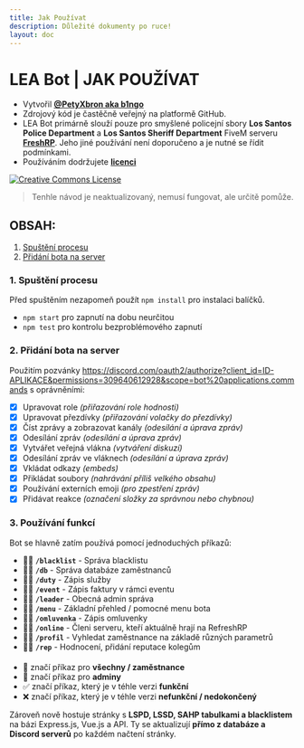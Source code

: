 ```yaml
---
title: Jak Používat
description: Důležité dokumenty po ruce!
layout: doc
---
```


# LEA Bot | JAK POUŽÍVAT
- Vytvořil **[@PetyXbron aka b1ngo](https://github.com/PetyXbron/)**
- Zdrojový kód je častěčně veřejný na platformě GitHub.
- LEA Bot primárně slouží pouze pro smyšlené policejní sbory **Los Santos Police Department** a **Los Santos Sheriff Department** FiveM serveru **[FreshRP](https://servers.fivem.net/servers/detail/994ldb)**. Jeho jiné používání není doporučeno a je nutné se řídit podmínkami.
- Používáním dodržujete **[licenci](./license.md)**

[![Creative Commons License](https://i.creativecommons.org/l/by-nc-nd/4.0/88x31.png)](http://creativecommons.org/licenses/by-nc-nd/4.0/)

> Tenhle návod je neaktualizovaný, nemusí fungovat, ale určitě pomůže.

## OBSAH:
1. [Spuštění procesu](#1-spuštění-procesu)
2. [Přidání bota na server](#2-přidání-bota-na-server)


### 1. Spuštění procesu
Před spuštěním nezapomeň použít `npm install` pro instalaci balíčků.
- `npm start` pro zapnutí na dobu neurčitou
- `npm test` pro kontrolu bezproblémového zapnutí

### 2. Přidání bota na server
Použitím pozvánky https://discord.com/oauth2/authorize?client_id=ID-APLIKACE&permissions=309640612928&scope=bot%20applications.commands s oprávněními:
- [x] Upravovat role *(přiřazování role hodnosti)*
- [x] Upravovat přezdívky *(přiřazování volačky do přezdívky)*
- [x] Číst zprávy a zobrazovat kanály *(odesílání a úprava zpráv)*
- [x] Odesílání zpráv *(odesílání a úprava zpráv)*
- [x] Vytvářet veřejná vlákna *(vytváření diskuzí)*
- [x] Odesílání zpráv ve vláknech *(odesílání a úprava zpráv)*
- [x] Vkládat odkazy *(embeds)*
- [x] Přikládat soubory *(nahrávání příliš velkého obsahu)*
- [x] Používání externích emoji *(pro zpestření zpráv)*
- [x] Přidávat reakce *(označení složky za správnou nebo chybnou)*

### 3. Používání funkcí
Bot se hlavně zatím používá pomocí jednoduchých příkazů:
- 👮✅ **`/blacklist`** - Správa blacklistu
- 👮✅ **`/db`** - Správa databáze zaměstnanců
- 🫡✅ **`/duty`** - Zápis služby
- 🫡✅ **`/event`** - Zápis faktury v rámci eventu
- 👮✅ **`/leader`** - Obecná admin správa
- 🫡✅ **`/menu`** - Základní přehled / pomocné menu bota
- 🫡✅ **`/omluvenka`** - Zápis omluvenky
- 🫡✅ **`/online`** - Členi serveru, kteří aktuálně hrají na RefreshRP
- 🫡✅ **`/profil`** - Vyhledat zaměstnance na základě různých parametrů
- 🫡❌ **`/rep`** - Hodnocení, přidání reputace kolegům
####
- 🫡 značí příkaz pro **všechny / zaměstnance**
- 👮 značí příkaz pro **adminy**
- ✅ značí příkaz, který je v téhle verzi **funkční**
- ❌ značí příkaz, který je v téhle verzi **nefunkční / nedokončený**

Zároveň nově hostuje stránky s **LSPD, LSSD, SAHP tabulkami a blacklistem** na bázi Express.js, Vue.js a API.
Ty se aktualizují **přímo z databáze a Discord serverů** po každém načtení stránky.